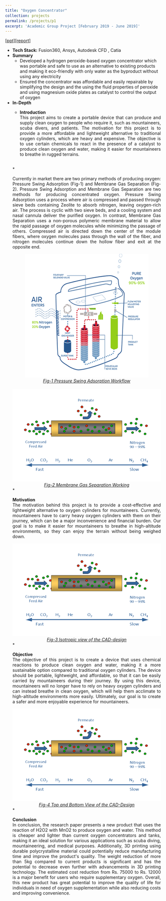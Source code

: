 ```yaml
---
title: "Oxygen Concentrator"
collection: projects
permalink: /projects/p1
excerpt: 'Academic Group Project [February 2019 - June 2019]'
---
```

[[ppt]](https://drive.google.com/file/d/1fDlhmy92fneQvs5S2rchI1xwu83uIL0T/view?usp=share_link)[[report]](https://drive.google.com/file/d/1fDlhmy92fneQvs5S2rchI1xwu83uIL0T/view?usp=share_link)

* <b>Tech Stack:</b> Fusion360, Ansys, Autodesk CFD , Catia 
* <b> Summary </b>
    - Developed a hydrogen peroxide-based oxygen concentrator which was portable and safe to use as an alternative to existing products and making it eco-friendly with only water as the byproduct without using any electricity 
    - Ensured the concentrator was affordable and easily repairable by simplifying the design and the using the fluid properties of peroxide and using magnesium oxide plates as catalyst to control the output of oxygen<br>
* <b> In-Depth </b>
    * <p style="text-align: justify;"><b>Introduction</b><br>This project aims to create a portable device that can produce and supply clean oxygen to people who require it, such as mountaineers, scuba divers, and patients. The motivation for this project is to provide a more affordable and lightweight alternative to traditional oxygen cylinders, which are heavy and expensive. The objective is to use certain chemicals to react in the presence of a catalyst to produce clean oxygen and water, making it easier for mountaineers to breathe in rugged terrains.</p> 
    <br>
    * <p style="text-align: justify;">Currently in market there are two primary methods of producing oxygen: Pressure Swing Adsorption (Fig-1) and Membrane Gas Separation (Fig-2). Pressure Swing Adsorption and Membrane Gas Separation are two methods for producing concentrated oxygen. Pressure Swing Adsorption uses a process where air is compressed and passed through sieve beds containing Zeolite to absorb nitrogen, leaving oxygen-rich air. The process is cyclic with two sieve beds, and a cooling system and nasal cannula deliver the purified oxygen. In contrast, Membrane Gas Separation uses a non-porous polymeric membrane material to allow the rapid passage of oxygen molecules while minimizing the passage of others. Compressed air is directed down the center of the module fibers, where oxygen molecules pass through the wall of the fiber, and nitrogen molecules continue down the hollow fiber and exit at the opposite end.</p> 
    <div style="text-align:center">
    <img src="/images/Oxygen_con_1.gif" alt="Working" style="width:400px;height:400px;">
    </div>
    <figcaption style="text-align: center;"><u><em>Fig-1 Pressure Swing Adsorption Workflow</em></u></figcaption>
    <br>
    <div style="text-align:center">
    <img src="/images/Oxygen_con_2.png" alt="Robot_Render" style="width:700px;height:300px;">
    </div>
    <figcaption style="text-align: center;"><u><em>Fig-2 Membrane Gas Separation Working</em></u></figcaption>
    * <p style="text-align: justify;"><b>Motivation</b><br>The motivation behind this project is to provide a cost-effective and lightweight alternative to oxygen cylinders for mountaineers. Currently, mountaineers have to carry heavy oxygen cylinders with them on their journey, which can be a major inconvenience and financial burden. Our goal is to make it easier for mountaineers to breathe in high-altitude environments, so they can enjoy the terrain without being weighed down.
    </p> 
    <div style="text-align:center">
    <img src="/images/Oxygen_con_2.png" alt="Robot_Render" style="width:700px;height:300px;">
    </div>
    <figcaption style="text-align: center;"><u><em>Fig-3 Isotropic view of the CAD-design</em></u></figcaption>
    * <p style="text-align: justify;"><b>Objective</b><br>The objective of this project is to create a device that uses chemical reactions to produce clean oxygen and water, making it a more sustainable option compared to traditional oxygen cylinders. The device should be portable, lightweight, and affordable, so that it can be easily carried by mountaineers during their journey. By using this device, mountaineers will no longer have to rely on heavy oxygen cylinders and can instead breathe in clean oxygen, which will help them acclimate to high-altitude environments more easily. Ultimately, our goal is to create a safer and more enjoyable experience for mountaineers.</p> 
    <div style="text-align:center">
    <img src="/images/Oxygen_con_2.png" alt="Robot_Render" style="width:700px;height:300px;">
    </div>
    <figcaption style="text-align: center;"><u><em>Fig-4 Top and Bottom View of the CAD-Design</em></u></figcaption>
    * <p style="text-align: justify;"><b>Conclusion</b><br>In conclusion, the research paper presents a new product that uses the reaction of H2O2 with MnO2 to produce oxygen and water. This method is cheaper and lighter than current oxygen concentrators and tanks, making it an ideal solution for various applications such as scuba diving, mountaineering, and medical purposes. Additionally, 3D printing using durable polycrystalline material could potentially reduce manufacturing time and improve the product's quality. The weight reduction of more than 5kg compared to current products is significant and has the potential to decrease even further with advancements in 3D printing technology. The estimated cost reduction from Rs. 75000 to Rs. 12000 is a major benefit for users who require supplementary oxygen. Overall, this new product has great potential to improve the quality of life for individuals in need of oxygen supplementation while also reducing costs and improving convenience.</p> 
